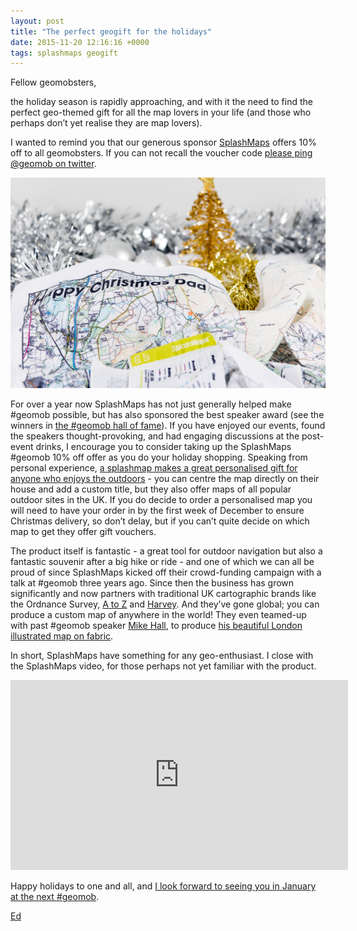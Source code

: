 ```yaml
--- 
layout: post
title: "The perfect geogift for the holidays"
date: 2015-11-20 12:16:16 +0000
tags: splashmaps geogift
---
```

Fellow geomobsters,

the holiday season is rapidly approaching, and with it the need to find the perfect geo-themed gift for all the map lovers in your life (and those who perhaps don’t yet realise they are map lovers).

I wanted to remind you that our generous sponsor [SplashMaps](http://www.splash-maps.com/) offers 10% off to all geomobsters. If you can not recall the voucher code [please ping @geomob on twitter](https://twitter.com/geomob).

![image](/images/tumblr_inline_ny41k6kTCF1rgtjbv_540.png)

For over a year now SplashMaps has not just generally helped make #geomob possible, but has also sponsored the best speaker award (see the winners in [the #geomob hall of fame](http://geomobldn.org/past-speakers)). If you have enjoyed our events, found the speakers thought-provoking, and had engaging discussions at the post-event drinks, I encourage you to consider taking up the SplashMaps #geomob 10% off offer as you do your holiday shopping. Speaking from personal experience, [a splashmap makes a great personalised gift for anyone who enjoys the outdoors](http://www.splash-maps.com/shop/make-map/) - you can centre the map directly on their house and add a custom title, but they also offer maps of all popular outdoor sites in the UK. If you do decide to order a personalised map you will need to have your order in by the first week of December to ensure Christmas delivery, so don’t delay, but if you can’t quite decide on which map to get they offer gift vouchers.

The product itself is fantastic - a great tool for outdoor navigation but also a fantastic souvenir after a big hike or ride - and one of which we can all be proud of since SplashMaps kicked off their crowd-funding campaign with a talk at #geomob three years ago. Since then the business has grown significantly and now partners with traditional UK cartographic brands like the Ordnance Survey, [A to Z](http://www.splash-maps.com/shop/a-to-z-london-splashmap/) and [Harvey](http://www.splash-maps.com/?s=harvey&post_type=product). And they’ve gone global; you can produce a custom map of anywhere in the world! They even teamed-up with past #geomob speaker [Mike Hall](https://twitter.com/thisismikehall), to produce [his beautiful London illustrated map on fabric](http://www.splash-maps.com/shop/london-illustrated-splashmap/). 

In short, SplashMaps have something for any geo-enthusiast. I close with the SplashMaps video, for those perhaps not yet familiar with the product.

<iframe width="540" height="304" id="youtube_iframe" src="https://www.youtube.com/embed/BsiBdJ-XsoE?feature=oembed&amp;enablejsapi=1&amp;origin=https://safe.txmblr.com&amp;wmode=opaque" frameborder="0" allowfullscreen=""></iframe>

Happy holidays to one and all, and [I look forward to seeing you in January at the next #geomob](http://geomobldn.org/post/133268214275/first-geomob-of-2016-21-jan-back-at-ucl).  

[Ed](https://twitter.com/freyfogle)